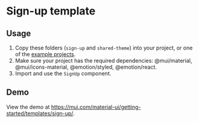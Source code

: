 # Sign-up template

## Usage

<!-- #repo-reference -->

1. Copy these folders (`sign-up` and `shared-theme`) into your project, or one of the [example projects](https://github.com/mui/material-ui/tree/master/examples).
2. Make sure your project has the required dependencies: @mui/material, @mui/icons-material, @emotion/styled, @emotion/react.
3. Import and use the `SignUp` component.

## Demo

<!-- #host-reference -->

View the demo at https://mui.com/material-ui/getting-started/templates/sign-up/.
